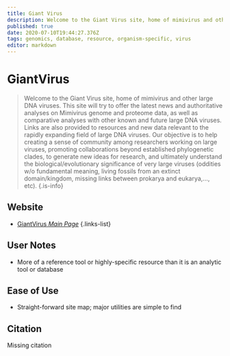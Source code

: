 ```yaml
---
title: Giant Virus
description: Welcome to the Giant Virus site, home of mimivirus and other large DNA viruses.
published: true
date: 2020-07-10T19:44:27.376Z
tags: genomics, database, resource, organism-specific, virus
editor: markdown
---
```


# GiantVirus

> Welcome to the Giant Virus site, home of mimivirus and other large DNA viruses. This site will try to offer the latest news and authoritative analyses on Mimivirus genome and proteome data, as well as comparative analyses with other known and future large DNA viruses. Links are also provided to resources and new data relevant to the rapidly expanding field of large DNA viruses. 
&NewLine;
Our objective is to help creating a sense of community among researchers working on large viruses, promoting collaborations beyond established phylogenetic clades, to generate new ideas for research, and ultimately understand the biological/evolutionary significance of very large viruses (oddities w/o fundamental meaning, living fossils from an extinct domain/kingdom, missing links between prokarya and eukarya,..., etc).
{.is-info}

## Website

- [GiantVirus *Main Page*](http://www.giantvirus.org/)
 {.links-list}

## User Notes
- More of a reference tool or highly-specific resource than it is an analytic tool or database


## Ease of Use
- Straight-forward site map; major utilities are simple to find


 ## Citation
 
 Missing citation